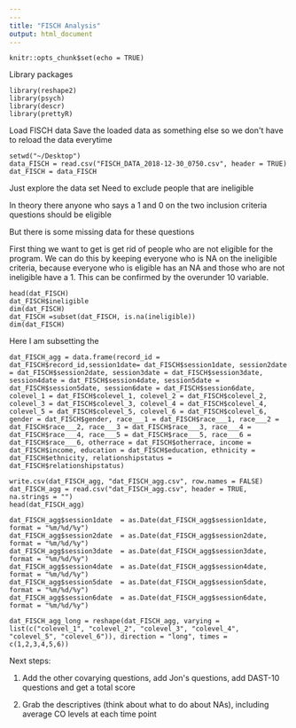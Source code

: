 ```yaml
---
---
title: "FISCH Analysis"
output: html_document
---
```


```{r setup, include=FALSE}
knitr::opts_chunk$set(echo = TRUE)
```
Library packages
```{r}
library(reshape2)
library(psych)
library(descr)
library(prettyR)
```
Load FISCH data
Save the loaded data as something else so we don't have to reload the data everytime
```{r}
setwd("~/Desktop")
data_FISCH = read.csv("FISCH_DATA_2018-12-30_0750.csv", header = TRUE)
dat_FISCH = data_FISCH
```
Just explore the data set
Need to exclude people that are ineligible

In theory there anyone who says a 1 and 0 on the two inclusion criteria questions should be eligible

But there is some missing data for these questions 


First thing we want to get is get rid of people who are not eligible for the program.
We can do this by keeping everyone who is NA on the ineligible criteria, because everyone who is eligible has an NA and those who are not ineligible have a 1.  This can be confirmed by the overunder 10 variable.
```{r}
head(dat_FISCH)
dat_FISCH$ineligible
dim(dat_FISCH)
dat_FISCH =subset(dat_FISCH, is.na(ineligible))
dim(dat_FISCH)
```
Here I am subsetting the 
```{r}
dat_FISCH_agg = data.frame(record_id = dat_FISCH$record_id,session1date= dat_FISCH$session1date, session2date = dat_FISCH$session2date, session3date = dat_FISCH$session3date, session4date = dat_FISCH$session4date, session5date = dat_FISCH$session5date, session6date = dat_FISCH$session6date, colevel_1 = dat_FISCH$colevel_1, colevel_2 = dat_FISCH$colevel_2, colevel_3 = dat_FISCH$colevel_3, colevel_4 = dat_FISCH$colevel_4, colevel_5 = dat_FISCH$colevel_5, colevel_6 = dat_FISCH$colevel_6,  gender = dat_FISCH$gender, race___1 = dat_FISCH$race___1, race___2 = dat_FISCH$race___2, race___3 = dat_FISCH$race___3, race___4 = dat_FISCH$race___4, race___5 = dat_FISCH$race___5, race___6 = dat_FISCH$race___6, otherrace = dat_FISCH$otherrace, income = dat_FISCH$income, education = dat_FISCH$education, ethnicity = dat_FISCH$ethnicity, relationshipstatus = dat_FISCH$relationshipstatus)

write.csv(dat_FISCH_agg, "dat_FISCH_agg.csv", row.names = FALSE)
dat_FISCH_agg = read.csv("dat_FISCH_agg.csv", header = TRUE, na.strings = "")
head(dat_FISCH_agg)

dat_FISCH_agg$session1date  = as.Date(dat_FISCH_agg$session1date, format = "%m/%d/%y")
dat_FISCH_agg$session2date  = as.Date(dat_FISCH_agg$session2date, format = "%m/%d/%y")
dat_FISCH_agg$session3date  = as.Date(dat_FISCH_agg$session3date, format = "%m/%d/%y")
dat_FISCH_agg$session4date  = as.Date(dat_FISCH_agg$session4date, format = "%m/%d/%y")
dat_FISCH_agg$session5date  = as.Date(dat_FISCH_agg$session5date, format = "%m/%d/%y")
dat_FISCH_agg$session6date  = as.Date(dat_FISCH_agg$session6date, format = "%m/%d/%y")

dat_FISCH_agg_long = reshape(dat_FISCH_agg, varying = list(c("colevel_1", "colevel_2", "colevel_3", "colevel_4", "colevel_5", "colevel_6")), direction = "long", times = c(1,2,3,4,5,6))
```
Next steps:

1. Add the other covarying questions, add Jon's questions, add DAST-10 questions and get a total score

2. Grab the descriptives (think about what to do about NAs), including average CO levels at each time point





